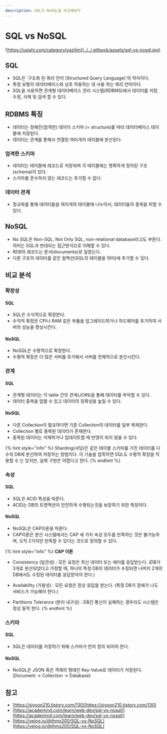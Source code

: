 ```yaml
---
description: SQL과 NoSQL을 비교해보자
---
```


# SQL vs NoSQL

![https://usishi.com/category/yazilim](../../.gitbook/assets/sql-vs-nosql.jpg)

## SQL

* SQL은 '구조화 된 쿼리 언어 \(Structured Query Language\)'의 약자이다.
* 특정 유형의 데이터베이스와 상호 작용하는 데 사용 하는 쿼리 언어이다.
* SQL을 사용하면 관계형 데이터베이스 관리 시스템\(RDBMS\)에서 데이터를 저장, 수정, 삭제 및 검색 할 수 있다.

## RDBMS 특징

* 데이터는 정해진\(엄격한\) 데이터 스키마 \(= structure\)를 따라 데이터베이스 테이블에 저장된다.
* 데이터는 관계를 통해서 연결된 여러개의 테이블에 분산된다.

### 엄격한 스키마

* 데이터는 테이블에 레코드로 저장되며 각 테이블에는 명확하게 정의된 구조\(schema\)이 있다.
* 스키마를 준수하지 않는 레코드는 추가할 수 없다.

### 데이터 관계

* 정규화를 통해 데이터들을 여러개의 테이블에 나누어서, 데이터들의 중복을 피할 수 있다.

## NoSQL

* No SQL은 Non-SQL, Not Only SQL, non-relational database라고도 부른다. 의미는 SQL과 반대되는 접근방식으로 이해할 수 있다.
* RDB의 레코드는 문서\(documents\)로 일컫는다.
* 다른 구조의 데이터를 같은 컬렉션\(SQL의 테이블을 의미\)에 추가할 수 있다.

## 비교 분석

### 확장성

#### SQL

* SQL은 수식적으로 확장한다.
* 수직적 확장은 CPI나 RAM 같은 부품을 업그레이드하거나 하드웨어를 추가하여 서버의 성능을 향상시킨다.

#### NoSQL

* NoSQL은 수평적으로 확장한다.
* 수평적 확장은 더 많은 서버를 추가해서 서버를 전체적으로 분산시킨다.

### 관계

#### SQL

* 관계형 데이터는 각 table 간의 관계\(JOIN\)을 통해 데이터를 파악할 수 있다.
* 데이터 중복을 없앨 수 있고 데이터의 정확성을 높일 수 있다.

#### NoSQL

* 다른 Collection이 필요하다면 기존 Collection의 데이터를 일부 복제한다.
* Collection 별로 중복된 데이터가 존재한다.
* 중복된 데이터는 삭제하거나 업데이트할 때 반영이 되지 않을 수 있다.

{% hint style="info" %}
Sharding\(샤딩\)은 같은 테이블 스키마를 가진 데이터를 다수의 DB에 분산하여 저장하는 방법이다. 이 기술을 접목하면 SQL도 수평적 확장을 적용할 수 는 있지만, 실제 구현은 어렵다고 한다.
{% endhint %}

### 속성

#### SQL

* SQL은 ACID 특성을 따른다.
* ACID는 DB의 트랜잭션이 안전하게 수행되는것을 보장하기 위한 특징이다.

#### NoSQL

* NoSQL은 CAP이론을 따른다.
* CAP이론은 분산 시스템에서는 CAP 세 가지 속성 모두를 만족하는 것은 불가능하며, 오직 2가지만 만족할 수 있다는 것으로 정의할 수 있다.

{% hint style="info" %}
**CAP 이론**  
  
- Consistency \(일관성\) : 모든 요청은 최신 데이터 또는 에러를 응답받는다. \(DB가 3개로 분산되었다고 가정할 때, 하나의 특정 DB의 데이터가 수정되면 나머지 2개의 DB에서도 수정된 데이터를 응답받아야 한다.\)   
  
- Availability \(가용성\) : 모든 요청은 정상 응답을 받는다. \(특정 DB가 장애가 나도 서비스가 가능해야 한다.\)   
  
- Partitions Tolerance \(분리 내구성\) : DB간 통신이 실패하는 경우라도 시스템은 정상 동작 한다.
{% endhint %}

### 스키마

#### SQL

* SQL은 데이터를 저장하기 위해 스키마가 먼저 정의 되어야 한다.

#### NoSQL

* NoSQL은 JSON 혹은 객체의 형태인 Key-Value로 데이터가 저장된다. \(Document → Collection → Database\)

## 참고

* [https://siyoon210.tistory.com/130](https://siyoon210.tistory.com/130)
* [https://academind.com/learn/web-dev/sql-vs-nosql/](https://academind.com/learn/web-dev/sql-vs-nosql/)
* [https://velog.io/@thms200/SQL-vs-NoSQL](https://velog.io/@thms200/SQL-vs-NoSQL)












